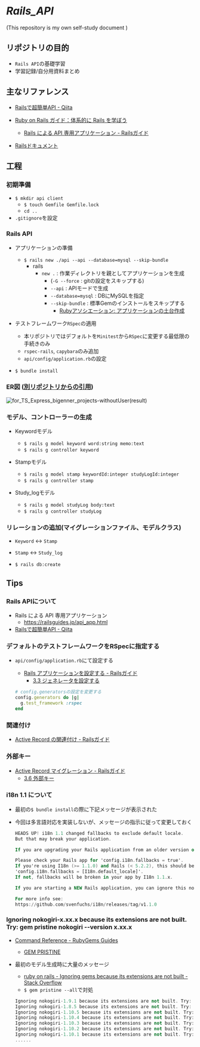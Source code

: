 # _Rails_API_

(This repository is my own self-study document )

## リポジトリの目的

- ``Rails API``の基礎学習
- 学習記録/自分用資料まとめ

## 主なリファレンス

- [Railsで超簡単API - Qiita](https://qiita.com/k-penguin-sato/items/adba7a1a1ecc3582a9c9)

- [Ruby on Rails ガイド：体系的に Rails を学ぼう](https://railsguides.jp/)
  - [Rails による API 専用アプリケーション - Railsガイド](https://railsguides.jp/api_app.html)

- [Railsドキュメント](https://railsdoc.com/)

## 工程

### 初期準備

- ``$ mkdir api client``
  - ``$ touch Gemfile Gemfile.lock``
  - ``cd ..``
- ``.gitignore``を設定

### Rails API

- アプリケーションの準備
  - ``$ rails new ./api --api --database=mysql --skip-bundle``
    - rails
      - ``new .`` : 作業ディレクトリを親としてアプリケーションを生成
        - (``-G --force`` : gitの設定をスキップする)
        - ``--api`` : APIモードで生成
        - ``--database=mysql`` : DBにMySQLを指定
        - ``--skip-bundle`` : 標準Gemのインストールをスキップする
          - [Rubyアソシエーション: アプリケーションの土台作成](https://www.ruby.or.jp/ja/tech/development/web_application/tutorial/step1.html)

- テストフレームワーク``RSpec``の適用
  - 本リポジトリではデフォルトを``Minitest``から``RSpec``に変更する最低限の手続きのみ
  - ``rspec-rails``, ``capybara``のみ追加
  - ``api/config/application.rb``の設定

- ``$ bundle install``

### ER図 ([別リポジトリからの引用](https://github.com/RiSEblackbird/_TS_Express_MySQL_with_TypeORM_API))

![for_TS_Express_bigenner_projects-withoutUser(result)](https://user-images.githubusercontent.com/43542677/92310333-48bcb800-efe8-11ea-8ae7-c037b1e888c1.png)

### モデル、コントローラーの生成

- Keywordモデル
  - ``$ rails g model keyword word:string memo:text``
  - ``$ rails g controller keyword``

- Stampモデル
  - ``$ rails g model stamp keywordId:integer studyLogId:integer``
  - ``$ rails g controller stamp``

- Study_logモデル
  - ``$ rails g model studyLog body:text``
  - ``$ rails g controller studyLog``

### リレーションの追加(マイグレーションファイル、モデルクラス)

- ``Keyword`` <-> ``Stamp``

- ``Stamp`` <-> ``Study_log``

- ``$ rails db:create``

## Tips

### Rails APIについて

- Rails による API 専用アプリケーション
  - <https://railsguides.jp/api_app.html>
- [Railsで超簡単API - Qiita](https://qiita.com/k-penguin-sato/items/adba7a1a1ecc3582a9c9)

### デフォルトのテストフレームワークをRSpecに指定する

- ``api/config/application.rb``にて設定する
  - [Rails アプリケーションを設定する - Railsガイド](https://railsguides.jp/configuring.html)
    - [3.3 ジェネレータを設定する](https://railsguides.jp/configuring.html#%E3%82%B8%E3%82%A7%E3%83%8D%E3%83%AC%E3%83%BC%E3%82%BF%E3%82%92%E8%A8%AD%E5%AE%9A%E3%81%99%E3%82%8B)
  
  ~~~rb
  # config.generatorsの設定を変更する
  config.generators do |g|
    g.test_framework :rspec
  end
  ~~~

### 関連付け

- [Active Record の関連付け - Railsガイド](https://railsguides.jp/association_basics.html)

### 外部キー

- [Active Record マイグレーション - Railsガイド](https://railsguides.jp/active_record_migrations.html)
  - [3.6 外部キー](https://railsguides.jp/active_record_migrations.html#%E5%A4%96%E9%83%A8%E3%82%AD%E3%83%BC)

### i18n 1.1 について

- 最初の``$ bundle install``の際に下記メッセージが表示された
- 今回は多言語対応を実装しないが、メッセージの指示に従って変更しておく
  
  ~~~a
  HEADS UP! i18n 1.1 changed fallbacks to exclude default locale.
  But that may break your application.

  If you are upgrading your Rails application from an older version of Rails:

  Please check your Rails app for 'config.i18n.fallbacks = true'.
  If you're using I18n (>= 1.1.0) and Rails (< 5.2.2), this should be
  'config.i18n.fallbacks = [I18n.default_locale]'.
  If not, fallbacks will be broken in your app by I18n 1.1.x.

  If you are starting a NEW Rails application, you can ignore this notice.

  For more info see:
  https://github.com/svenfuchs/i18n/releases/tag/v1.1.0
  ~~~

### Ignoring nokogiri-x.xx.x because its extensions are not built. Try: gem pristine nokogiri --version x.xx.x

- [Command Reference - RubyGems Guides](https://guides.rubygems.org/command-reference/)
  - [GEM PRISTINE](https://guides.rubygems.org/command-reference/#gem-pristine)
- 最初のモデル生成時に大量のメッセージ
  - [ruby on rails - Ignoring gems because its extensions are not built - Stack Overflow](https://stackoverflow.com/questions/48339706/ignoring-gems-because-its-extensions-are-not-built)
  - ``$ gem pristine --all``で対処

  ~~~a
  Ignoring nokogiri-1.9.1 because its extensions are not built. Try: gem pristine nokogiri --version 1.9.1
  Ignoring nokogiri-1.8.5 because its extensions are not built. Try: gem pristine nokogiri --version 1.8.5
  Ignoring nokogiri-1.10.5 because its extensions are not built. Try: gem pristine nokogiri --version 1.10.5
  Ignoring nokogiri-1.10.4 because its extensions are not built. Try: gem pristine nokogiri --version 1.10.4
  Ignoring nokogiri-1.10.3 because its extensions are not built. Try: gem pristine nokogiri --version 1.10.3
  Ignoring nokogiri-1.10.2 because its extensions are not built. Try: gem pristine nokogiri --version 1.10.2
  Ignoring nokogiri-1.10.1 because its extensions are not built. Try: gem pristine nokogiri --version 1.10.1
  ......
  ~~~